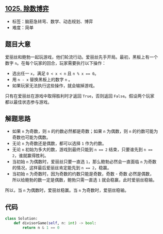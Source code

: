 ## [1025. 除数博弈](https://leetcode-cn.com/problems/divisor-game)

- 标签：脑筋急转弯、数学、动态规划、博弈
- 难度：简单

## 题目大意

爱丽丝和鲍勃一起玩游戏，他们轮流行动。爱丽丝先手开局。最初，黑板上有一个数字 `n`。在每个玩家的回合，玩家需要执行以下操作：

- 选出任一 `x`，满足 `0 < x < n` 且 `n % x == 0`。
- 用 `n - x` 替换黑板上的数字 `n` 。
- 如果玩家无法执行这些操作，就会输掉游戏。

只有在爱丽丝在游戏中取得胜利时才返回 `True`，否则返回 `False`。假设两个玩家都以最佳状态参与游戏。

## 解题思路

- 如果 `n` 为奇数，则 `n` 的约数必然都是奇数；如果 `n` 为偶数，则 `n` 的约数可能为奇数也可能为偶数。
- 无论 `n` 为奇数还是偶数，都可以选择 `1` 作为约数。
- 无论 `n` 初始为多大的数，游戏到最终只能到 `n == 2` 结束，只要谁先到 `n == 2`，谁就赢得胜利。
- 当初始 `n` 为偶数时，爱丽丝只要一直选 `1`，那么鲍勃必然会一直面临 `n` 为奇数的情况，这样最后爱丽丝肯定能先到 `n == 2`，稳赢。
- 当初始 `n` 为奇数时，因为奇数的约数只能是奇数，奇数 - 奇数 必然是偶数，所以给鲍勃的数一定是偶数，鲍勃只需一直选 `1` 就会稳赢，此时爱丽丝稳输。

所以，当 `n` 为偶数时，爱丽丝稳赢。当 `n` 为奇数时，爱丽丝稳输。

## 代码

```Python
class Solution:
    def divisorGame(self, n: int) -> bool:
        return n & 1 == 0
```

